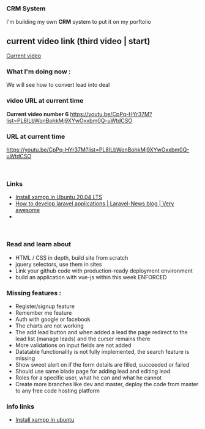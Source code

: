 
### CRM System 
I'm building my own **CRM** system to put it on my porftolio

## current video link (third video | start)
[Current video](https://youtu.be/iP3iIBdpYtA?list=PL8ILbWonBohkMj9XYwOxxbm0Q-uWtdCSO&t=1)

### What I'm doing now : 
We will see how to convert lead into deal

### video URL at current time


__Current video number 6__
https://youtu.be/CpPq-HYr37M?list=PL8ILbWonBohkMj9XYwOxxbm0Q-uWtdCSO



### URL at current time

https://youtu.be/CpPq-HYr37M?list=PL8ILbWonBohkMj9XYwOxxbm0Q-uWtdCSO

<br>


### Links

- [Install xampp in Ubuntu 20.04 LTS](https://www.how2shout.com/linux/how-to-install-xampp-on-ubuntu-20-04-lts/)
- [How to develop laravel applications | Laravel-News blog | Very awesome](https://laravel-news.com/how-i-develop-applications-with-laravel)
- 

<br>


### Read and learn about

- HTML / CSS in depth, build site from scratch
- jquery selectors, use them in sites
- Link your github code with production-ready deployment environment
- build an application with vue-js within this week ENFORCED


### Missing features :
- Register/signup feature  
- Remember me feature
- Auth with google or facebook
- The charts are not working
- The add lead button and when added a lead the page redirect to the lead list (manage leads) and the curser remains there
- More validations on input fields are not added
- Datatable functionality is not fully implemented, the search feature is missing
- Show sweet alert on if the form details are filled, succeeded or failed
- Should use same blade page for adding lead and editing lead
- Roles for a specific user, what he can and what he cannot
- Create more branches like dev and master, deploy the code from master to any free code hosting platform

### Info links
- [Install xampp in ubuntu](https://www.ubuntupit.com/how-to-install-and-configure-xampp-on-ubuntu-linux/)
